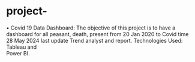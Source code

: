 # project-
•	Covid 19 Data Dashboard: The objective of this project is to have a dashboard for all peasant, death, present from 20 Jan 2020 to Covid time 28 May 2024 last update
       Trend analyst and report.
       Technologies Used: Tableau and                     
        Power BI.
